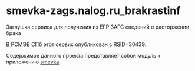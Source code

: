 # smevka-zags.nalog.ru_brakrastinf
Заглушка сервиса для получения из ЕГР ЗАГС сведений о расторжении брака

В [РСМЭВ СПб](https://smev.spb.ru/registry/SMEV3/) этот сервис опубликован с RSID=30439.

Содержимое данного проекта представляет собой модуль к приложению [smevka](https://github.com/do-/smevka).
